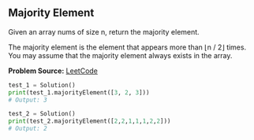 ## Majority Element

Given an array nums of size n, return the majority element.

The majority element is the element that appears more than ⌊n / 2⌋ times. 
You may assume that the majority element always exists in the array.

**Problem Source:** [LeetCode](https://leetcode.com/problems/majority-element/)

```python
test_1 = Solution()
print(test_1.majorityElement([3, 2, 3]))
# Output: 3

test_2 = Solution()
print(test_2.majorityElement([2,2,1,1,1,2,2]))
# Output: 2
```